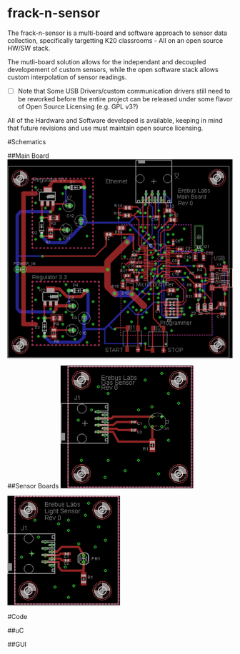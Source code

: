frack-n-sensor
==============

The frack-n-sensor is a multi-board and software approach to sensor data collection, specifically targetting K20 classrooms - All on an open source HW/SW stack.

The mutli-board solution allows for the independant and decoupled developement of custom sensors, while the open software stack allows custom interpolation of sensor readings. 

- [ ] Note that Some USB Drivers/custom communication drivers still need to be reworked before the entire project can be released under some flavor of Open Source Licensing (e.g. GPL v3?)

All of the Hardware and Software developed is available, keeping in mind that future revisions and use must maintain open source licensing.

#Schematics

##Main Board
![Main Board](/Schematics/LDO/LDO_Layout.png?raw=true "Main Board Schematic")

##Sensor Boards
![Gas Sensor](/Schematics/Gas_Sensor/Gas_Sensor_layout.png?raw=true "Gas Sensor Schematic")

![Light Sensor](/Schematics/Ligth_Sensor/Light_Sensor_Layout.png?raw=true "Light Sensor Schematic")

#Code

##uC 

##GUI
